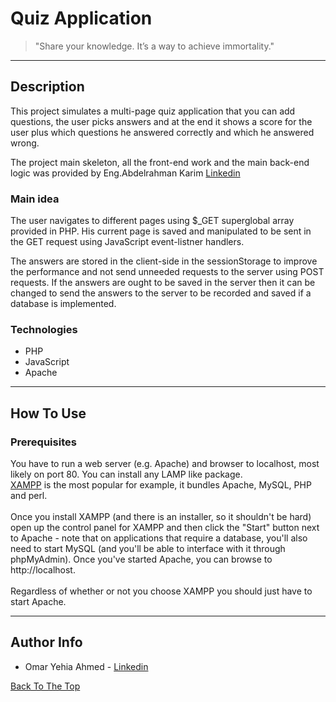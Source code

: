 # <b>Quiz Application</b>

> "Share your knowledge. It’s a way to achieve immortality."

---

## <b>Description</b>

This project simulates a multi-page quiz application that you can add questions, the user picks answers and at the end it shows a score for the user plus which questions he answered correctly and which he answered wrong.

The project main skeleton, all the front-end work and the main back-end logic was provided by Eng.Abdelrahman Karim [Linkedin](https://www.linkedin.com/in/abdel-rahman-karim-695771a8/)

### <b>Main idea</b>
The user navigates to different pages using $_GET superglobal array provided in PHP. His current page is saved and manipulated to be sent in the GET request using JavaScript event-listner handlers.

The answers are stored in the client-side in the sessionStorage to improve the performance and not send unneeded requests to the server using POST requests. If the answers are ought to be saved in the server then it can be changed to send the answers to the server to be recorded and saved if a database is implemented.


### <b>Technologies</b>

- PHP
- JavaScript
- Apache

---

## <b>How To Use</b>

### <b>Prerequisites</b>
You have to run a web server (e.g. Apache) and browser to localhost, most likely on port 80.
You can install any LAMP like package.<br> [XAMPP](https://www.apachefriends.org/index.html) is the most popular for example, it bundles Apache, MySQL, PHP and perl.<br><br>
Once you install XAMPP (and there is an installer, so it shouldn't be hard) open up the control panel for XAMPP and then click the "Start" button next to Apache - note that on applications that require a database, you'll also need to start MySQL (and you'll be able to interface with it through phpMyAdmin). Once you've started Apache, you can browse to http://localhost. <br><br>
Regardless of whether or not you choose XAMPP you should just have to start Apache.

---

## <b>Author Info</b>

- Omar Yehia Ahmed - [Linkedin](https://www.linkedin.com/in/omar-yehia94/)


[Back To The Top](#<b>Quiz-Application</b>)

